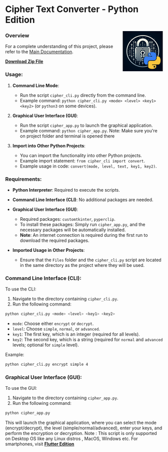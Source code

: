 # Cipher Text Converter - Python Edition

<img src="logo_python.png" width="128" height="128" alt="text-encryption" align="right" />

### Overview

For a complete understanding of this project, please refer to the [Main Documentation](https://github.com/ivin-titus/Text-Encryption/blob/master/README.md).

<b> [Download Zip File](https://www.mediafire.com/file/npikkymx3hleurt/Text_Encryption.apk/file)</b>

### Usage:
1. **Command Line Mode**:
    - Run the script `cipher_cli.py` directly from the command line.
    - Example command: `python cipher_cli.py <mode> <level> <key1> <key2>` (or `python3` on some devices).

2. **Graphical User Interface (GUI)**:
    - Run the script `cipher_app.py` to launch the graphical application.
    - Example command: `python cipher_app.py`.
Note: Make sure you're on project folder and terminal is opened there

3. **Import into Other Python Projects**:
    - You can import the functionality into other Python projects.
    - Example import statement: `from cipher_cli import convert`.
    - Example usage in code: `convert(mode, level, text, key1, key2)`.

### Requirements:

- **Python Interpreter**: Required to execute the scripts.

- **Command Line Interface (CLI)**: No additional packages are needed.

- **Graphical User Interface (GUI)**:
    - Required packages: `customtkinter`, `pyperclip`.
    - To install these packages: Simply run `cipher_app.py`, and the necessary packages will be automatically installed.
    - **Note**: An internet connection is required during the first run to download the required packages.

- **Imported Usage in Other Projects**:
   - Ensure that the `Files` folder and the `cipher_cli.py` script are located in the same directory as the project where they will be used.

### Command Line Interface (CLI):

To use the CLI:

1. Navigate to the directory containing `cipher_cli.py`.
2. Run the following command:

```bash
python cipher_cli.py <mode> <level> <key1> <key2>
```

- `mode`: Choose either `encrypt` or `decrypt`.
- `level`: Choose `simple`, `normal`, or `advanced`.
- `key1`: The first key, which is an integer (required for all levels).
- `key2`: The second key, which is a string (required for `normal` and `advanced` levels; optional for `simple` level).

Example:

```bash
python cipher_cli.py encrypt simple 4
```

### Graphical User Interface (GUI):

To use the GUI:

1. Navigate to the directory containing `cipher_app.py`.
2. Run the following command:

```bash
python cipher_app.py
```

This will launch the graphical application, where you can select the mode (encrypt/decrypt), the level (simple/normal/advanced), enter your keys, and perform the encryption or decryption.
Note : This script is only supported on Desktop OS like any Linux distros , MacOS, Windows etc. For smartphones, visit <b>[Flutter Edition](https://github.com/ivin-titus/Text-Encryption/tree/master/text_encryption_flutter)</b>
